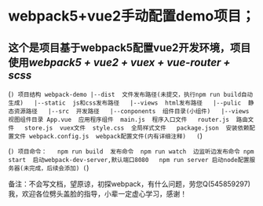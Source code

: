 # webpack5+vue2手动配置demo项目；

## 这个是项目基于webpack5配置vue2开发环境，项目使用*webpack5 + vue2 + vuex + vue-router + scss*

(```)
项目结构
webpack-demo
    |--dist  文件发布路径(未提交，执行npm run build自动生成)  
        |--static  js和css发布路径  
        |--views  html发布路径  
    |--pulic  静态资源路径  
    |--src  开发路径  
        |--conponents  组件目录(小组件)  
        |--views  视图组件目录
        App.vue  应用程序组件 
        main.js  程序入口文件  
        router.js  路由文件  
        store.js  vuex文件 
        style.css  全局样式文件  
    package.json  安装依赖配置文件
    webpack.config.js  webpack配置文件(内有详细注释)  
(```)

(```)
项目命令：  
    npm run build  发布命令 
    npm run watch  边监听边发布命令
    npm start  启动webpack-dev-server,默认端口8080  
    npm run server 启动node配置服务器(未完成，后续会添加)
(```)

备注：不会写文档，望原谅，初探webpack，有什么问题，劳您Q(545859297)我，欢迎各位劈头盖脸的指导，小辈一定虚心学习，感谢！


